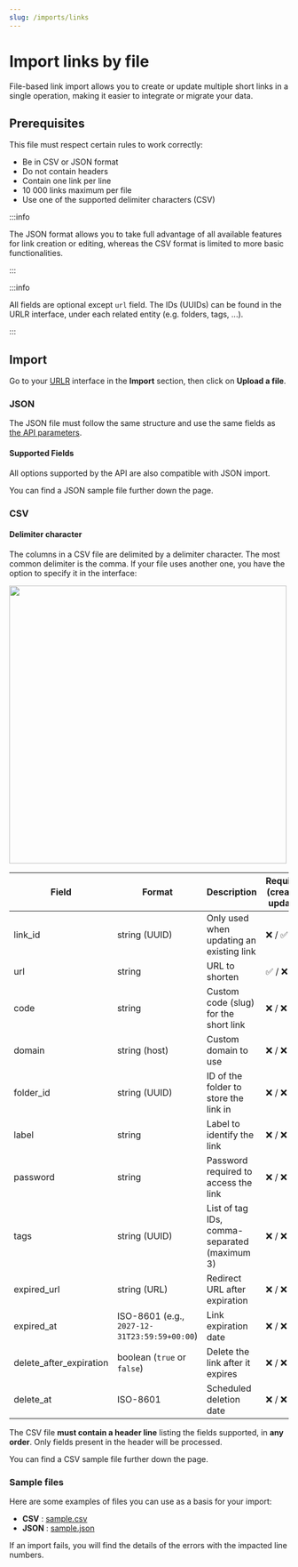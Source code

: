 ```yaml
---
slug: /imports/links
---
```


# Import links by file

File-based link import allows you to create or update multiple short links in a single operation, making it easier to integrate or migrate your data.

## Prerequisites

This file must respect certain rules to work correctly:

- Be in CSV or JSON format
- Do not contain headers
- Contain one link per line
- 10 000 links maximum per file
- Use one of the supported delimiter characters (CSV)

:::info

The JSON format allows you to take full advantage of all available features for link creation or editing, whereas the CSV format is limited to more basic functionalities.

:::

:::info

All fields are optional except `url` field.
The IDs (UUIDs) can be found in the URLR interface, under each related entity (e.g. folders, tags, ...).

:::

## Import

Go to your [URLR](https://urlr.me/app/?r=import_links) interface in the **Import** section, then click on **Upload a file**.

### JSON

The JSON file must follow the same structure and use the same fields as [the API parameters](https://docs.urlr.me/api-reference/v1/#tag/Links/operation/createLink).

#### Supported Fields

All options supported by the API are also compatible with JSON import.

You can find a JSON sample file further down the page.

### CSV

#### Delimiter character

The columns in a CSV file are delimited by a delimiter character.
The most common delimiter is the comma. If your file uses another one, you have the option to specify it in the interface:

<img src="/img/docs/import/delimiter.png" width="500" />

| Field                     | Format                                       | Description                                  | Required (create / update) |
| ------------------------- | -------------------------------------------- | -------------------------------------------- | -------------------------- |
| link\_id                  | string (UUID)                                | Only used when updating an existing link     | ❌ / ✅                      |
| url                       | string                                       | URL to shorten                               | ✅ / ❌                      |
| code                      | string                                       | Custom code (slug) for the short link        | ❌ / ❌                      |
| domain                    | string (host)                         | Custom domain to use                         | ❌ / ❌                      |
| folder\_id                | string (UUID)                                | ID of the folder to store the link in        | ❌ / ❌                      |
| label                     | string                                       | Label to identify the link                   | ❌ / ❌                      |
| password                  | string                                       | Password required to access the link         | ❌ / ❌                      |
| tags                      | string (UUID)                                | List of tag IDs, comma-separated (maximum 3) | ❌ / ❌                      |
| expired\_url              | string (URL)                                 | Redirect URL after expiration                | ❌ / ❌                      |
| expired\_at               | ISO-8601 (e.g., `2027-12-31T23:59:59+00:00`) | Link expiration date                         | ❌ / ❌                      |
| delete\_after\_expiration | boolean (`true` or `false`)                  | Delete the link after it expires             | ❌ / ❌                      |
| delete\_at                | ISO-8601                                     | Scheduled deletion date                      | ❌ / ❌                      |

The CSV file **must contain a header line** listing the fields supported, in **any order**. Only fields present in the header will be processed.

You can find a CSV sample file further down the page.

### Sample files

Here are some examples of files you can use as a basis for your import:

- **CSV** : [sample.csv](/import/sample.csv)
- **JSON** : [sample.json](/import/sample.json)

If an import fails, you will find the details of the errors with the impacted line numbers.